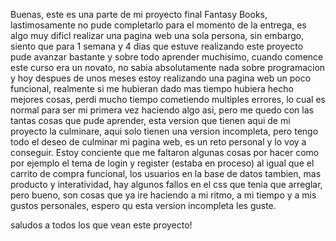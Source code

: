 Buenas, este es una parte de mi proyecto final Fantasy Books, lastimosamente no pude completarlo para el momento de la entrega, es algo muy dificl realizar una pagina web una sola persona, sin embargo, siento que 
para 1 semana y 4 dias que estuve realizando este proyecto pude avanzar bastante y sobre todo aprender muchisimo, cuando comence este curso era un novato, no sabia absolutamente nada sobre programacion y hoy
despues de unos meses estoy realizando una pagina web un poco funcional, realmente si me hubieran dado mas tiempo hubiera hecho mejores cosas, perdi mucho tiempo cometiendo multiples errores, lo cual es normal
para ser mi primera vez haciendo algo asi, pero me quedo con las tantas cosas que pude aprender, esta version que tienen aqui de mi proyecto la culminare, aqui solo tienen una version incompleta, pero tengo todo
el deseo de culminar mi pagina web, es un reto personal y lo voy a conseguir. Estoy conciente que me faltaron algunas cosas por hacer como por ejemplo el tema de login y register (estaba en proceso) al igual que
el carrito de compra funcional, los usuarios en la base de datos tambien, mas producto y interatividad, hay algunos fallos en el css que tenia que arreglar, pero bueno, son cosas que ya ire haciendo a mi ritmo, 
a mi tiempo y a mis gustos personales, espero qu esta version incompleta les guste. 

saludos a todos los que vean este proyecto!
